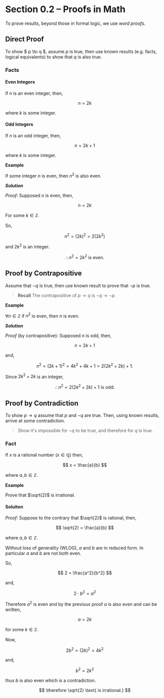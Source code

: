 # Section 0.2 &ndash; Proofs in Math

To prove results, beyond those in formal logic, we use _word proofs_.

## Direct Proof

To show $ p \to q $, assume $p$ is true, then use known results (e.g. facts, logical equivalents) to show that $q$ is also true.

### Facts

#### Even Integers

If $n$ is an even integer, then,

$$ n = 2k $$

where $k$ is some integer.

#### Odd Integers

If $n$ is an odd integer, then,

$$ n = 2k +1 $$

where $k$ is some integer.

**Example**

If some integer $n$ is even, then $n^2$ is also even.

**_Solution_**


_Proof_: Supposed $n$ is even, then,

$$ n = 2k $$

For some $k \in \mathbb{Z}$.

So,

$$ n^2 = (2k)^2 = 2(2k^2) $$

and $2k^2$ is an integer.

$$ \therefore n^2 = 2k^2 \text{ is even.} $$

## Proof by Contrapositive

Assume that $\neg q$ is true, then use known result to prove that $\neg p$ is true.

> __Recall__
> The contrapositive of $p \to q$ is $\neg q \to \neg p$.

**Example**

$\forall n \in \mathbb{Z}$ if $n^2$ is even, then $n$ is even.

**_Solution_**

_Proof_ (by contrapositive): Supposed $n$ is odd, then,

$$ n = 2k+1 $$

and,

$$
    n^2 = (2k + 1)^2 = 4k^2 + 4k + 1 = 2(2k^2 + 2k) + 1.
$$

Since $2k^2 + 2k$ is an integer,

$$
    \therefore n^2 = 2(2k^2 + 2k) + 1 \text{ is odd.}
$$

## Proof by Contradiction

To show $p \to q$ assume that $p$ and $\neg q$ are true. Then, using known results, arrive at some contradiction.

> Show it's impossible for $\neg q$ to be true, and therefore for $q$ is true.

### Fact

If $x$ is a rational number ($x \in \mathbb{Q}$) then,

$$
    x = \frac{a}{b}
$$

where $a,b \in \mathbb{Z}$.

**Example**

Prove that $\sqrt{2}$ is irrational.

#### Soluiton

_Proof_: Suppose to the contrary that $\sqrt{2}$ is rational, then,

$$
    \sqrt{2} = \frac{a}{b}
$$

where $a,b \in \mathbb{Z}$.

Without loss of generality (WLOG), $a$ and $b$ are in reduced form. In particular $a$ and $b$ are not both even.

So,

$$
    2 = \frac{a^2}{b^2}
$$

and,

$$
    2 \cdot b^2 = a^2
$$

Therefore $a^2$ is even and by the previous proof $a$ is also even and can be written,

$$
    a = 2k
$$

for some $k \in \mathbb{Z}$.

Now,

$$
    2b^2 = (2k)^2 = 4k^2
$$

and,

$$
    b^2 = 2k^2
$$

thus $b$ is also even which is a contradiction.

$$
    \therefore \sqrt{2} \text{ is irrational.}
$$
